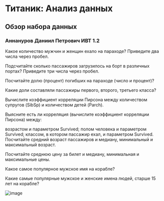 # Титаник: Анализ данных

## Обзор набора данных

### Аннануров Даниил Петрович ИВТ 1.2

Какое количество мужчин и женщин ехало на параходе? Приведите два числа через пробел.

Подсчитайте сколько пассажиров загрузилось на борт в различных портах? Приведите три числа через пробел.

Посчитайте долю (процент) погибших на параходе (число и процент)?

Какие доли составляли пассажиры первого, второго, третьего класса?

Вычислите коэффициент корреляции Пирсона между количеством супругов (SibSp) и количеством детей (Parch).

Выясните есть ли корреляция (вычислите коэффициент корреляции Пирсона) между:

возрастом и параметром Survived;
полом человека и параметром Survived;
классом, в котором пассажир ехал, и параметром Survived.
Посчитайте средний возраст пассажиров и медиану, минимальный и максимальный возраст.

Посчитайте среднюю цену за билет и медиану, минимальная и максимальные цены.

Какое самое популярное мужское имя на корабле?

Какие самые популярные мужское и женские имена людей, старше 15 лет на корабле?

![image](https://github.com/user-attachments/assets/ac8b427f-de07-48f9-882e-035d20c48f56)
